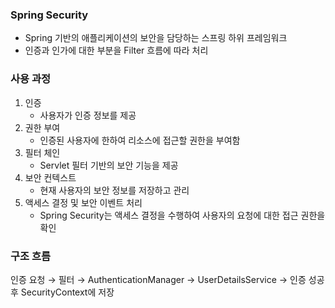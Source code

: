 ### Spring Security

- Spring 기반의 애플리케이션의 보안을 담당하는 스프링 하위 프레임워크
- 인증과 인가에 대한 부분을 Filter 흐름에 따라 처리

### 사용 과정

1. 인증
    - 사용자가 인증 정보를 제공
2. 권한 부여
    - 인증된 사용자에 한하여 리소스에 접근할 권한을 부여함
3. 필터 체인
    - Servlet 필터 기반의 보안 기능을 제공
4. 보안 컨텍스트
    - 현재 사용자의 보안 정보를 저장하고 관리
5. 액세스 결정 및 보안 이벤트 처리
    - Spring Security는 액세스 결정을 수행하여 사용자의 요청에 대한 접근 권한을 확인

### 구조 흐름

인증 요청 → 필터 → AuthenticationManager → UserDetailsService → 인증 성공 후 SecurityContext에 저장
